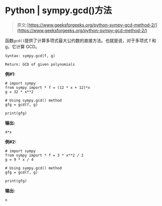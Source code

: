 # Python | sympy.gcd()方法

> 原文:[https://www.geeksforgeeks.org/python-sympy-gcd-method-2/](https://www.geeksforgeeks.org/python-sympy-gcd-method-2/)

函数`gcd()`提供了计算多项式最大公约数的直接方法。也就是说，对于多项式 f 和 g，它计算 GCD。

```
Syntax: sympy.gcd(f, g)

Return: GCD of given polynomials

```

**例#1:**

```
# import sympy  
from sympy import * f = (12 * x + 12)*x
g = 32 * x**2

# Using sympy.gcd() method 
gfg = gcd(f, g)  

print(gfg)
```

**输出:**

```
4*x
```

**例#2:**

```
# import sympy  
from sympy import * f = 3 * x**2 / 2
g = 9 * x / 4

# Using sympy.gcd() method 
gfg = gcd(f, g)  

print(gfg)
```

**输出:**

```
x
```